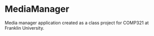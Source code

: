 MediaManager
============

Media manager application created as a class project for COMP321 at Franklin University.
